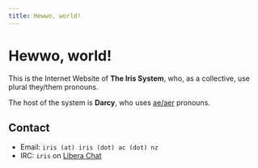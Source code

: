 ```yaml
---
title: Hewwo, world!
---
```


# Hewwo, world!

This is the Internet Website of **The Iris System**,
who, as a collective, use plural they/them pronouns.

The host of the system is **Darcy**, who uses
[ae/aer](https://pronoun.is/ae/aer) pronouns.

## Contact

* Email: `iris (at) iris (dot) ac (dot) nz`
* IRC: `iris` on [Libera Chat](https://libera.chat)
